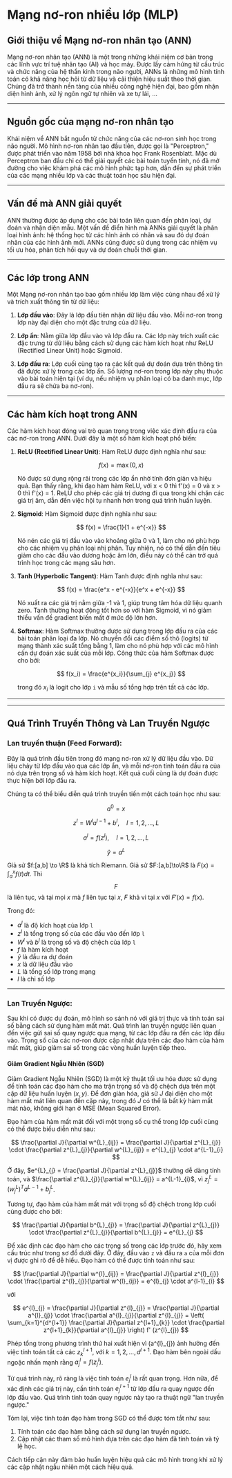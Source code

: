 # Mạng nơ-ron nhiều lớp (MLP)

## Giới thiệu về Mạng nơ-ron nhân tạo (ANN)

Mạng nơ-ron nhân tạo (ANN) là một trong những khái niệm cơ bản trong các lĩnh vực trí tuệ nhân tạo (AI) và học máy. Được lấy cảm hứng từ cấu trúc và chức năng của hệ thần kinh trong não người, ANNs là những mô hình tính toán có khả năng học hỏi từ dữ liệu và cải thiện hiệu suất theo thời gian. Chúng đã trở thành nền tảng của nhiều công nghệ hiện đại, bao gồm nhận diện hình ảnh, xử lý ngôn ngữ tự nhiên và xe tự lái, ...

---

## Nguồn gốc của mạng nơ-ron nhân tạo

Khái niệm về ANN bắt nguồn từ chức năng của các nơ-ron sinh học trong não người. Mô hình nơ-ron nhân tạo đầu tiên, được gọi là "Perceptron," được phát triển vào năm 1958 bởi nhà khoa học Frank Rosenblatt. Mặc dù Perceptron ban đầu chỉ có thể giải quyết các bài toán tuyến tính, nó đã mở đường cho việc khám phá các mô hình phức tạp hơn, dẫn đến sự phát triển của các mạng nhiều lớp và các thuật toán học sâu hiện đại.

---

## Vấn đề mà ANN giải quyết

ANN thường được áp dụng cho các bài toán liên quan đến phân loại, dự đoán và nhận diện mẫu. Một vấn đề điển hình mà ANNs giải quyết là phân loại hình ảnh: hệ thống học từ các hình ảnh có nhãn và sau đó dự đoán nhãn của các hình ảnh mới. ANNs cũng được sử dụng trong các nhiệm vụ tối ưu hóa, phân tích hồi quy và dự đoán chuỗi thời gian.

---

## Các lớp trong ANN

Một Mạng nơ-ron nhân tạo bao gồm nhiều lớp làm việc cùng nhau để xử lý và trích xuất thông tin từ dữ liệu:

1. **Lớp đầu vào**: Đây là lớp đầu tiên nhận dữ liệu đầu vào. Mỗi nơ-ron trong lớp này đại diện cho một đặc trưng của dữ liệu.

2. **Lớp ẩn**: Nằm giữa lớp đầu vào và lớp đầu ra. Các lớp này trích xuất các đặc trưng từ dữ liệu bằng cách sử dụng các hàm kích hoạt như ReLU (Rectified Linear Unit) hoặc Sigmoid.

3. **Lớp đầu ra**: Lớp cuối cùng tạo ra các kết quả dự đoán dựa trên thông tin đã được xử lý trong các lớp ẩn. Số lượng nơ-ron trong lớp này phụ thuộc vào bài toán hiện tại (ví dụ, nếu nhiệm vụ phân loại có ba danh mục, lớp đầu ra sẽ chứa ba nơ-ron).

---

## Các hàm kích hoạt trong ANN

Các hàm kích hoạt đóng vai trò quan trọng trong việc xác định đầu ra của các nơ-ron trong ANN. Dưới đây là một số hàm kích hoạt phổ biến:

1. **ReLU (Rectified Linear Unit)**: Hàm ReLU được định nghĩa như sau:

   $$
   f(x) = \max(0, x)
   $$

   Nó được sử dụng rộng rãi trong các lớp ẩn nhờ tính đơn giản và hiệu quả. Bạn thấy rằng, khi đạo hàm hàm ReLU, với x < 0 thì f'(x) = 0 và x > 0 thì f'(x) = 1. ReLU cho phép các giá trị dương đi qua trong khi chặn các giá trị âm, dẫn đến việc hội tụ nhanh hơn trong quá trình huấn luyện.

2. **Sigmoid**: Hàm Sigmoid được định nghĩa như sau:

   $$
   f(x) = \frac{1}{1 + e^{-x}}
   $$

   Nó nén các giá trị đầu vào vào khoảng giữa 0 và 1, làm cho nó phù hợp cho các nhiệm vụ phân loại nhị phân. Tuy nhiên, nó có thể dẫn đến tiêu giảm cho các đầu vào dương hoặc âm lớn, điều này có thể cản trở quá trình học trong các mạng sâu hơn.

3. **Tanh (Hyperbolic Tangent)**: Hàm Tanh được định nghĩa như sau:

   $$
   f(x) = \frac{e^x - e^{-x}}{e^x + e^{-x}}
   $$

   Nó xuất ra các giá trị nằm giữa -1 và 1, giúp trung tâm hóa dữ liệu quanh zero. Tanh thường hoạt động tốt hơn so với hàm Sigmoid, vì nó giảm thiểu vấn đề gradient biến mất ở mức độ lớn hơn.

4. **Softmax**: Hàm Softmax thường được sử dụng trong lớp đầu ra của các bài toán phân loại đa lớp. Nó chuyển đổi các điểm số thô (logits) từ mạng thành xác suất tổng bằng 1, làm cho nó phù hợp với các mô hình cần dự đoán xác suất của mỗi lớp. Công thức của hàm Softmax được cho bởi:

   $$
   f(x_i) = \frac{e^{x_i}}{\sum_{j} e^{x_j}}
   $$

   trong đó $x_i$ là logit cho lớp `i` và mẫu số tổng hợp trên tất cả các lớp.

---

---

## Quá Trình Truyền Thông và Lan Truyền Ngược

### Lan truyền thuận (Feed Forward):
Đây là quá trình đầu tiên trong đó mạng nơ-ron xử lý dữ liệu đầu vào. Dữ liệu chảy từ lớp đầu vào qua các lớp ẩn, và mỗi nơ-ron tính toán đầu ra của nó dựa trên trọng số và hàm kích hoạt. Kết quả cuối cùng là dự đoán được thực hiện bởi lớp đầu ra.

Chúng ta có thể biểu diễn quá trình truyền tiến một cách toán học như sau:

$$
a^{0} = x
$$

$$
z^{l} = W^{l} a^{l-1} + b^{l}, \quad l = 1, 2, \ldots, L
$$

$$
a^{l} = f(z^{l}), \quad l = 1, 2, \ldots, L
$$

$$
\hat{y} = a^{L}
$$

Giả sử $f:[a,b] \to \R$ là khả tích Riemann. Giả sử $F:[a,b]\to\R$ là $F(x)=
\int_{a}^{x}f(t)dt$.
Thì $$F$$ là liên tục, và tại mọi $x$ mà $f$ liên tục tại $x$,
$F$ khả vi tại $x$ với $F'(x)=f(x)$.

Trong đó:
- $a^l$ là độ kích hoạt của lớp `l`
- $z^{l}$ là tổng trọng số của các đầu vào đến lớp `l`
- $W^{l}$ và $b^{l}$ là trọng số và độ chệch của lớp `l`
- $f$ là hàm kích hoạt
- $\hat{y}$ là đầu ra dự đoán
- $x$ là dữ liệu đầu vào
- $L$ là tổng số lớp trong mạng
- $l$ là chỉ số lớp

---

### Lan Truyền Ngược:
Sau khi có được dự đoán, mô hình so sánh nó với giá trị thực và tính toán sai số bằng cách sử dụng hàm mất mát. Quá trình lan truyền ngược liên quan đến việc gửi sai số quay ngược qua mạng, từ các lớp đầu ra đến các lớp đầu vào. Trọng số của các nơ-ron được cập nhật dựa trên các đạo hàm của hàm mất mát, giúp giảm sai số trong các vòng huấn luyện tiếp theo.

#### Giảm Gradient Ngẫu Nhiên (SGD)

Giảm Gradient Ngẫu Nhiên (SGD) là một kỹ thuật tối ưu hóa được sử dụng để tính toán các đạo hàm cho ma trận trọng số và độ chệch dựa trên một cặp dữ liệu huấn luyện $(x, y)$. Để đơn giản hóa, giả sử $J$ đại diện cho một hàm mất mát liên quan đến cặp này, trong đó $J$ có thể là bất kỳ hàm mất mát nào, không giới hạn ở MSE (Mean Squared Error).

Đạo hàm của hàm mất mát đối với một trọng số cụ thể trong lớp cuối cùng có thể được biểu diễn như sau:

$$
\frac{\partial J}{\partial w^{L}_{ij}} = \frac{\partial J}{\partial z^{L}_{j}} \cdot \frac{\partial z^{L}_{j}}{\partial w^{L}_{ij}} = e^{L}_{j} \cdot a^{L-1}_{i}
$$

Ở đây, $e^{L}_{j} = \frac{\partial J}{\partial z^{L}_{j}}$ thường dễ dàng tính toán, và $\frac{\partial z^{L}_{j}}{\partial w^{L}_{ij}} = a^{L-1}_{i}$, vì $z^{L}_{j} = (w^{L}_{j})^{T} a^{L-1} + b^{L}_{j}$.

Tương tự, đạo hàm của hàm mất mát với trọng số độ chệch trong lớp cuối cùng được cho bởi:

$$
\frac{\partial J}{\partial b^{L}_{j}} = \frac{\partial J}{\partial z^{L}_{j}} \cdot \frac{\partial z^{L}_{j}}{\partial b^{L}_{j}} = e^{L}_{j}
$$

Để xác định các đạo hàm cho các trọng số trong các lớp trước đó, hãy xem cấu trúc như trong sơ đồ dưới đây. Ở đây, đầu vào `z` và đầu ra `a` của mỗi đơn vị được ghi rõ để dễ hiểu. Đạo hàm có thể được tính toán như sau:

$$
\frac{\partial J}{\partial w^{l}_{ij}} = \frac{\partial J}{\partial z^{l}_{j}} \cdot \frac{\partial z^{l}_{j}}{\partial w^{l}_{ij}} = e^{l}_{j} \cdot a^{l-1}_{i}
$$

với

$$
e^{l}_{j} = \frac{\partial J}{\partial z^{l}_{j}} = \frac{\partial J}{\partial a^{l}_{j}} \cdot \frac{\partial a^{l}_{j}}{\partial z^{l}_{j}} = \left( \sum_{k=1}^{d^{l+1}} \frac{\partial J}{\partial z^{l+1}_{k}} \cdot \frac{\partial z^{l+1}_{k}}{\partial a^{l}_{j}} \right) f' (z^{l}_{j})
$$

Phép tổng trong phương trình thứ hai xuất hiện vì \(a^{l}_{j}\) ảnh hưởng đến việc tính toán tất cả các $z^{l+1}_{k}$, với $k = 1, 2, \ldots, d^{l+1}$. Đạo hàm bên ngoài dấu ngoặc nhấn mạnh rằng $a^{l}_{j} = f(z^{l}_{j})$.

Từ quá trình này, rõ ràng là việc tính toán $e^{l}_{j}$ là rất quan trọng. Hơn nữa, để xác định các giá trị này, cần tính toán $e^{l+1}_{j}$ từ lớp đầu ra quay ngược đến lớp đầu vào. Quá trình tính toán quay ngược này tạo ra thuật ngữ "lan truyền ngược."

Tóm lại, việc tính toán đạo hàm trong SGD có thể được tóm tắt như sau:

1. Tính toán các đạo hàm bằng cách sử dụng lan truyền ngược.
2. Cập nhật các tham số mô hình dựa trên các đạo hàm đã tính toán và tỷ lệ học.

Cách tiếp cận này đảm bảo huấn luyện hiệu quả các mô hình trong khi xử lý các cập nhật ngẫu nhiên một cách hiệu quả.